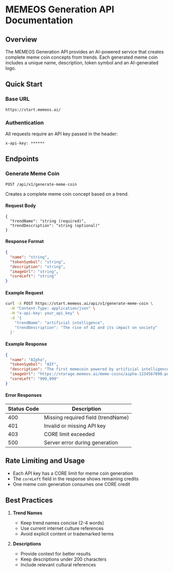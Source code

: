 # MEMEOS Generation API Documentation

## Overview

The MEMEOS Generation API provides an AI-powered service that creates complete meme coin concepts from trends. Each generated meme coin includes a unique name, description, token symbol and an AI-generated logo.

## Quick Start

### Base URL

```
https://start.memeos.ai/
```

### Authentication

All requests require an API key passed in the header:

```
x-api-key: ******
```

## Endpoints

### Generate Meme Coin

`POST /api/v1/generate-meme-coin`

Creates a complete meme coin concept based on a trend.

#### Request Body

```
{
  "trendName": "string (required)",
  "trendDescription": "string (optional)"
}
```

#### Response Format

```json
{
  "name": "string",
  "tokenSymbol": "string",
  "description": "string",
  "imageUrl": "string",
  "coreLeft": "string"
}
```

#### Example Request

```bash
curl -X POST https://start.memeos.ai/api/v1/generate-meme-coin \
  -H "Content-Type: application/json" \
  -H "x-api-key: your_api_key" \
  -d '{
    "trendName": "artificial intelligence",
    "trendDescription": "The rise of AI and its impact on society"
  }'
```

#### Example Response

```json
{
  "name": "AIpha",
  "tokenSymbol": "AIF",
  "description": "The first memecoin powered by artificial intelligence, combining viral memes with machine learning for maximum gains!",
  "imageUrl": "https://storage.memeos.ai/meme-coins/aipha-1234567890.png",
  "coreLeft": "999,999"
}
```

#### Error Responses

| Status Code | Description                        |
| ----------- | ---------------------------------- |
| 400         | Missing required field (trendName) |
| 401         | Invalid or missing API key         |
| 403         | CORE limit exceeded                |
| 500         | Server error during generation     |

## Rate Limiting and Usage

- Each API key has a CORE limit for meme coin generation
- The `coreLeft` field in the response shows remaining credits
- One meme coin generation consumes one CORE credit

## Best Practices

1. **Trend Names**

   - Keep trend names concise (2-4 words)
   - Use current internet culture references
   - Avoid explicit content or trademarked terms

2. **Descriptions**
   - Provide context for better results
   - Keep descriptions under 200 characters
   - Include relevant cultural references
